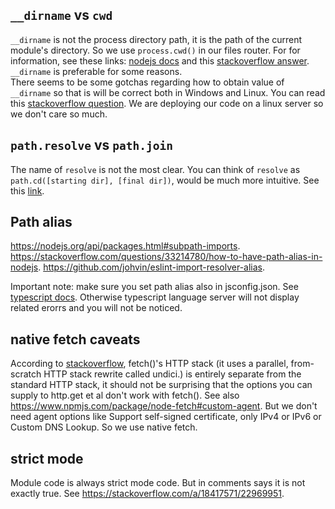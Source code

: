 ## `__dirname` vs `cwd`

`__dirname` is not the process directory path, it is the path of the current module's directory. So we use `process.cwd()` in our files router. For for information, see these links: [nodejs docs](https://nodejs.org/docs/latest/api/modules.html#__dirname) and this [stackoverflow answer](https://stackoverflow.com/a/16730379). `__dirname` is preferable for some reasons.  
There seems to be some gotchas regarding how to obtain value of `__dirname` so that is will be correct both in Windows and Linux. You can read this [stackoverflow question](https://stackoverflow.com/questions/46745014/alternative-for-dirname-in-node-js-when-using-es6-modules). We are deploying our code on a linux server so we don't care so much.


## `path.resolve` vs `path.join`

The name of `resolve` is not the most clear. You can think of `resolve` as `path.cd([starting dir], [final dir])`, would be much more intuitive. See this [link](https://stackoverflow.com/questions/35048686/whats-the-difference-between-path-resolve-and-path-join).


## Path alias

https://nodejs.org/api/packages.html#subpath-imports.
https://stackoverflow.com/questions/33214780/how-to-have-path-alias-in-nodejs.
https://github.com/johvin/eslint-import-resolver-alias.

Important note: make sure you set path alias also in jsconfig.json. See [typescript docs](https://www.typescriptlang.org/tsconfig#paths). Otherwise typescript language server will not display related erorrs and you will not be noticed.


## native fetch caveats

According to [stackoverflow](https://stackoverflow.com/questions/73817412/why-is-the-agent-option-not-available-in-node-native-fetch), fetch()'s HTTP stack (it uses a parallel, from-scratch HTTP stack rewrite called undici.) is entirely separate from the standard HTTP stack, it should not be surprising that the options you can supply to http.get et al don't work with fetch().
See also https://www.npmjs.com/package/node-fetch#custom-agent.
But we don't need agent options like Support self-signed certificate, only IPv4 or IPv6 or Custom DNS Lookup. So we use native fetch.


## strict mode
Module code is always strict mode code. But in comments says it is not exactly true. See https://stackoverflow.com/a/18417571/22969951.